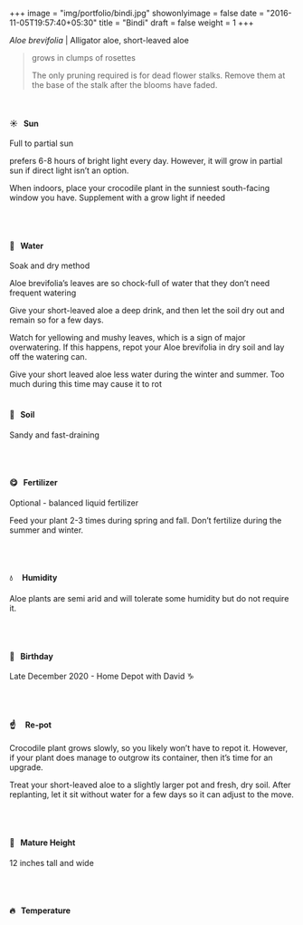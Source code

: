 +++
image = "img/portfolio/bindi.jpg"
showonlyimage = false
date = "2016-11-05T19:57:40+05:30"
title = "Bindi"
draft = false
weight = 1
+++

*Aloe brevifolia* | Alligator aloe, short-leaved aloe
<!--more-->

> grows in clumps of rosettes
>
>The only pruning required is for dead flower stalks. Remove them at the base of the stalk after the blooms have faded.
>

</br>

#### :sunny:  &nbsp; Sun
Full to partial sun

prefers 6-8 hours of bright light every day. However, it will grow in partial sun if direct light isn’t an option.

When indoors, place your crocodile plant in the sunniest south-facing window you have. Supplement with a grow light if needed

</br></br>

#### :ocean:  &nbsp; Water
Soak and dry method

Aloe brevifolia’s leaves are so chock-full of water that they don’t need frequent watering

Give your short-leaved aloe a deep drink, and then let the soil dry out and remain so for a few days.

Watch for yellowing and mushy leaves, which is a sign of major overwatering. If this happens, repot your Aloe brevifolia in dry soil and lay off the watering can.

Give your short leaved aloe less water during the winter and summer. Too much during this time may cause it to rot
</br></br>

#### :seedling:  &nbsp; Soil
Sandy and fast-draining

</br></br>

#### :yum:  &nbsp; Fertilizer
Optional - balanced liquid fertilizer

Feed your plant 2-3 times during spring and fall. Don’t fertilize during the summer and winter.

</br></br>

#### :droplet: &nbsp; &nbsp; Humidity
Aloe plants are semi arid and will tolerate some humidity but do not require it.

</br></br>

#### :cake:  &nbsp; Birthday
Late December 2020 - Home Depot with David :capricorn:

</br></br>

#### :point_up:  &nbsp;&nbsp;&nbsp; Re-pot
Crocodile plant grows slowly, so you likely won’t have to repot it. However, if your plant does manage to outgrow its container, then it’s time for an upgrade.

Treat your short-leaved aloe to a slightly larger pot and fresh, dry soil. After replanting, let it sit without water for a few days so it can adjust to the move.

</br></br>

#### :triumph:  &nbsp; Mature Height
12 inches tall and wide

</br></br>

#### :fire:  &nbsp; Temperature

</br></br>
